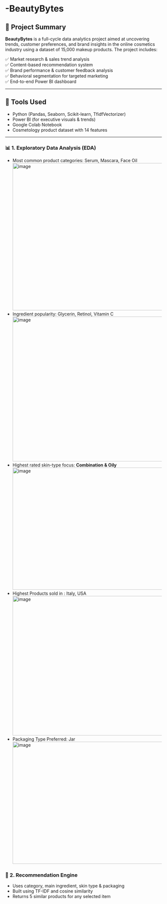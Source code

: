 # -BeautyBytes
## 📌 Project Summary

**BeautyBytes** is a full-cycle data analytics project aimed at uncovering trends, customer preferences, and brand insights in the online cosmetics industry using a dataset of 15,000 makeup products. The project includes:

✅ Market research & sales trend analysis  
✅ Content-based recommendation system  
✅ Brand performance & customer feedback analysis  
✅ Behavioral segmentation for targeted marketing  
✅ End-to-end Power BI dashboard

---

## 🧰 Tools Used

- Python (Pandas, Seaborn, Scikit-learn, TfidfVectorizer)
- Power BI (for executive visuals & trends)
- Google Colab Notebook
- Cosmetology product dataset with 14 features

---

### 📊 1. Exploratory Data Analysis (EDA)
- Most common product categories: Serum, Mascara, Face Oil
  <img width="850" height="474" alt="image" src="https://github.com/user-attachments/assets/84be26dd-43a5-48d3-b4f8-592c6f755c27" />
- Ingredient popularity: Glycerin, Retinol, Vitamin C
  <img width="839" height="466" alt="image" src="https://github.com/user-attachments/assets/ec4c2fbe-a80a-4ec0-8778-db69a233c081" />
- Highest rated skin-type focus: **Combination & Oily**
  <img width="704" height="393" alt="image" src="https://github.com/user-attachments/assets/393e39cf-1d80-4d3e-82d6-67d162116bfe" />
- Highest Products sold in : Italy, USA
  <img width="859" height="449" alt="image" src="https://github.com/user-attachments/assets/3bfd14bf-3572-4020-aa0c-5c347ec87159" />
- Packaging Type Preferred: Jar
  <img width="704" height="393" alt="image" src="https://github.com/user-attachments/assets/ce0b8c4d-aa90-4342-bec4-b7c78f7ef65c" />

### 🧠 2. Recommendation Engine
- Uses category, main ingredient, skin type & packaging
- Built using TF-IDF and cosine similarity
- Returns 5 similar products for any selected item
   
   


  

